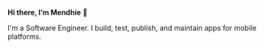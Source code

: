 **Hi there, I’m Mendhie** 👋

I'm a Software Engineer. I build, test, publish, and maintain apps for mobile platforms.

<!---
devmega-bg/devmega-bg is a ✨ special ✨ repository because its `README.md` (this file) appears on your GitHub profile.
You can click the Preview link to take a look at your changes.
--->
